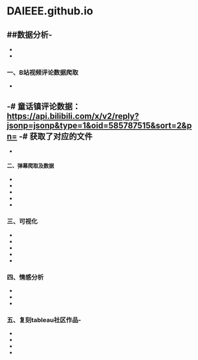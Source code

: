 # DAIEEE.github.io
##数据分析-
-
-
-
### 一、B站视频评论数据爬取
-
-# 童话镇评论数据： https://api.bilibili.com/x/v2/reply?jsonp=jsonp&type=1&oid=585787515&sort=2&pn=
-# 获取了对应的文件
-
-
#### 二、弹幕爬取及数据
-
-
-
-
-
### 三、可视化
-
-
-
-
-
### 四、情感分析
-
-
-
### 五、复刻tableau社区作品-
-
-
-
-
